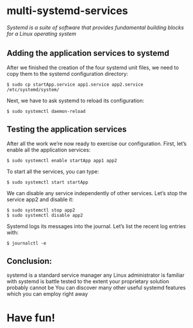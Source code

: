 # multi-systemd-services


###### Systemd is a suite of software that provides fundamental building blocks for a Linux operating system

## Adding the application services to systemd

After we finished the creation of the four systemd unit files, we need to copy them to the systemd configuration directory:

```
$ sudo cp startApp.service app1.service app2.service /etc/systemd/system/
```

Next, we have to ask systemd to reload its configuration:

```
$ sudo systemctl daemon-reload
```

## Testing the application services

After all the work we’re now ready to exercise our configuration. First, let’s enable all the application services:

```
$ sudo systemctl enable startApp app1 app2
```

To start all the services, you can type:
```
$ sudo systemctl start startApp
```

We can disable any service independently of other services. Let’s stop the service app2 and disable it:
```
$ sudo systemctl stop app2
$ sudo systemctl disable app2
```

Systemd logs its messages into the journal. Let’s list the recent log entries with:

```
$ journalctl -e
```


## Conclusion:

systemd is a standard service manager any Linux administrator is familiar with
systemd is battle tested to the extent your proprietary solution probably cannot be
You can discover many other useful systemd features which you can employ right away

# Have fun!

